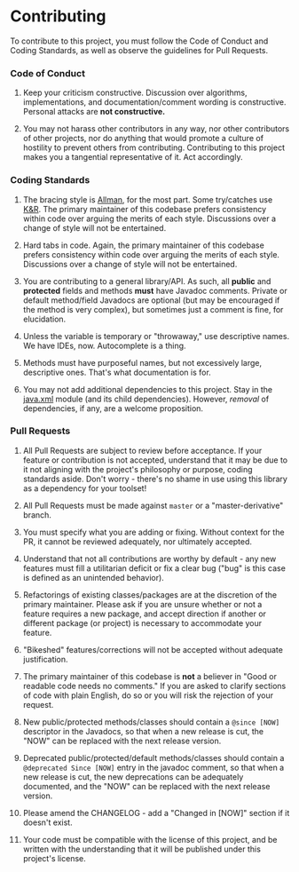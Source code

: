 # Contributing

To contribute to this project, you must follow the Code of Conduct and Coding Standards, as well as observe the guidelines for Pull Requests.

### Code of Conduct

1. Keep your criticism constructive. Discussion over algorithms, implementations, and documentation/comment wording is constructive. Personal attacks are **not constructive.**

2. You may not harass other contributors in any way, nor other contributors of other projects, nor do anything that would promote a culture of hostility to prevent others from contributing. Contributing to this project makes you a tangential representative of it. Act accordingly. 


### Coding Standards

1. The bracing style is [Allman](https://en.wikipedia.org/wiki/Indentation_style#Allman_style), for the most part. Some try/catches use [K&R](https://en.wikipedia.org/wiki/Indentation_style#K&R_style). The primary maintainer of this codebase prefers consistency within code over arguing the merits of each style. Discussions over a change of style will not be entertained.

2. Hard tabs in code. Again, the primary maintainer of this codebase prefers consistency within code over arguing the merits of each style. Discussions over a change of style will not be entertained.

3. You are contributing to a general library/API. As such, all **public** and **protected** fields and methods **must** have Javadoc comments. Private or default method/field Javadocs are optional (but may be encouraged if the method is very complex), but sometimes just a comment is fine, for elucidation. 

4. Unless the variable is temporary or "throwaway," use descriptive names. We have IDEs, now. Autocomplete is a thing. 

5. Methods must have purposeful names, but not excessively large, descriptive ones. That's what documentation is for.

6. You may not add additional dependencies to this project. Stay in the [java.xml](https://docs.oracle.com/en/java/javase/11/docs/api/java.xml/module-summary.html) module (and its child dependencies). However, *removal* of dependencies, if any, are a welcome proposition.

### Pull Requests

1. All Pull Requests are subject to review before acceptance. If your feature or contribution is not accepted, understand that it may be due to it not aligning with the project's philosophy or purpose, coding standards aside. Don't worry - there's no shame in use using this library as a dependency for your toolset!

2. All Pull Requests must be made against `master` or a "master-derivative" branch.

3. You must specify what you are adding or fixing. Without context for the PR, it cannot be reviewed adequately, nor ultimately accepted.

4. Understand that not all contributions are worthy by default - any new features must fill a utilitarian deficit or fix a clear bug ("bug" is this case is defined as an unintended behavior). 

5. Refactorings of existing classes/packages are at the discretion of the primary maintainer. Please ask if you are unsure whether or not a feature requires a new package, and accept direction if another or different package (or project) is necessary to accommodate your feature.

6. "Bikeshed" features/corrections will not be accepted without adequate justification.

7. The primary maintainer of this codebase is **not** a believer in "Good or readable code needs no comments." If you are asked to clarify sections of code with plain English, do so or you will risk the rejection of your request.

8. New public/protected methods/classes should contain a `@since [NOW]` descriptor in the Javadocs, so that when a new release is cut, the "NOW" can be replaced with the next release version.   

9. Deprecated public/protected/default methods/classes should contain a `@deprecated Since [NOW]` entry in the javadoc comment, so that when a new release is cut, the new deprecations can be adequately documented, and the "NOW" can be replaced with the next release version.

10. Please amend the CHANGELOG - add a "Changed in [NOW]" section if it doesn't exist.

11. Your code must be compatible with the license of this project, and be written with the understanding that it will be published under this project's license.  

